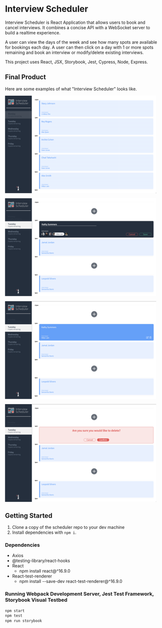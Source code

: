 # Interview Scheduler
Interview Scheduler is React Application that allows users to book and cancel interviews. It combines a concise API with a WebSocket server to build a realtime experience. 

A user can view the days of the week and see how many spots are available for bookings each day. A user can then click on a day with 1 or more spots remaining and book an interview or modify/delete existing interviews.
 
This project uses React, JSX, Storybook, Jest, Cypress, Node, Express.

## Final Product
Here are some examples of what "Interview Scheduler" looks like. 

<img alt="Full Day, No Spots Available" width="500" src="https://github.com/KatieHerda/scheduler/blob/master/docs/MondayNoSpots.png?raw=true"> <img/>

<img alt="Creating New Interview" width="500" src="https://github.com/KatieHerda/scheduler/blob/master/docs/SelectDayCreate.png?raw=true"> <img/>

<img alt="New Interview Booked" width="500" src="https://github.com/KatieHerda/scheduler/blob/master/docs/NewInterviewBooked.png?raw=true"> <img/>

<img alt="Delete Interview" width="500" src="https://github.com/KatieHerda/scheduler/blob/master/docs/DeleteInterview.png?raw=true"> <img/>

## Getting Started
 1. Clone a copy of the scheduler repo to your dev machine
 2. Install dependencies with `npm i`.

### Dependencies 
  - Axios
  - @testing-library/react-hooks
  - React
     - npm install react@^16.9.0
  - React-test-renderer
      - npm install --save-dev react-test-renderer@^16.9.0


### Running Webpack Development Server, Jest Test Framework, Storybook Visual Testbed
```sh
npm start
npm test
npm run storybook
```
